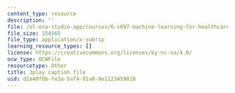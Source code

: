 ```yaml
---
content_type: resource
description: ''
file: /ol-ocw-studio-app/courses/6-s897-machine-learning-for-healthcare-spring-2019/d2a40f0bfe3a5af491a08e1123459810_MoEaRpLNo9A.vtt
file_size: 154565
file_type: application/x-subrip
learning_resource_types: []
license: https://creativecommons.org/licenses/by-nc-sa/4.0/
ocw_type: OCWFile
resourcetype: Other
title: 3play caption file
uid: d2a40f0b-fe3a-5af4-91a0-8e1123459810
---
```

